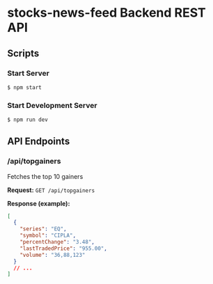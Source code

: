 # stocks-news-feed Backend REST API

## Scripts

### Start Server

```bash
$ npm start
```

### Start Development Server

```bash
$ npm run dev
```

## API Endpoints

### /api/topgainers

Fetches the top 10 gainers

**Request:** `GET /api/topgainers`

**Response (example):**

```json
[
  {
    "series": "EQ",
    "symbol": "CIPLA",
    "percentChange": "3.48",
    "lastTradedPrice": "955.00",
    "volume": "36,88,123"
  }
  // ...
]
```
